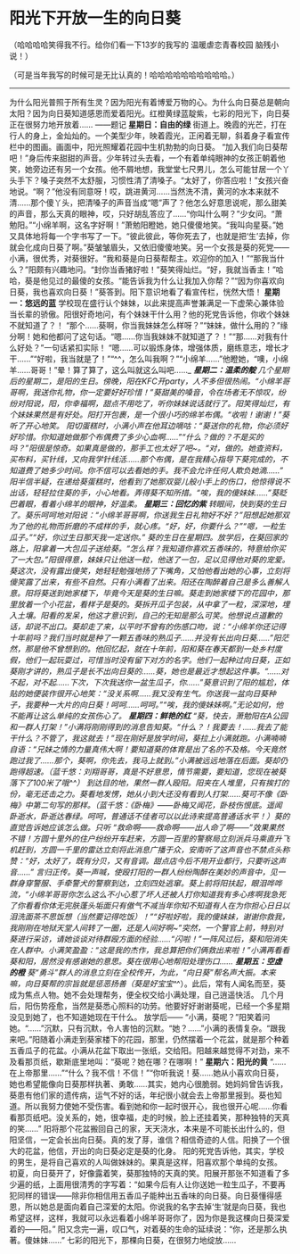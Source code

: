 # 阳光下开放一生的向日葵


（哈哈哈哈笑得我不行。给你们看一下13岁的我写的 温暖虐恋青春校园 脑残小说！）

（可是当年我写的时候可是无比认真的！哈哈哈哈哈哈哈哈哈哈。）



* * *



为什么阳光普照于所有生灵？因为阳光有着博爱万物的心。为什么向日葵总是朝向太阳？因为向日葵知道感恩而爱着阳光。红橙黄绿蓝靛紫，七彩的阳光下，向日葵正在很努力地开放着……
——题记
**星期日：自由的绿**
街道上。晚霞的光芒，打在行人的身上，金灿灿的。一个美型少年，映着霞光，正闲着无聊，斜着身子看宣传栏中的图画。画面中，阳光照耀着花园中生机勃勃的向日葵。
“加入我们向日葵帮吧！”身后传来甜甜的声音。少年转过头去看，一个有着单纯眼神的女孩正朝着他笑，她旁边还有另一个女孩。他不屑地想，我堂堂七尺男儿，怎么可能甘居一个丫头手下？嗓子突然不太舒服，习惯性清了清嗓子。“太好了，你答应啦！”女孩兴奋地说。“啊？”他没有同意呀！哎，跳进黄河……当然洗不清，黄河的水本来就不清……那个傻丫头，把清嗓子的声音当成“嗯”声了？他怎么好意思说呢，那么甜美的声音，那么天真的眼神，哎，只好胡乱答应了……“你叫什么啊？”少女问。“萧勉阳。”“小绵羊啊，这名字好啊！”萧勉阳瞪她，她只傻傻地笑。“我叫向星葵。”她又具体地将每一个字书写了一下。“彼此彼此，等你死去了，也就是把‘生’去掉，你就会化成向日葵了啊。”葵皱皱眉头，又依旧傻傻地笑。另一个女孩是葵的死党——小满，很优秀，对葵很好。“我和葵是向日葵帮帮主。欢迎你的加入！”“那我当什么？”阳颇有兴趣地问。“封你当香猪好啦！”葵笑得灿烂。“好，我就当香主！”哈哈，葵是他见过的最傻的女孩。“能告诉我为什么让我加入你帮？”“因为你喜欢向日葵，我也喜欢向日葵！”葵答到。阳下意识地看了看宣传栏，恍然大悟！
**星期一：悠远的蓝**
学校现在盛行认个妹妹，以此来提高声誉兼满足一下虚荣心兼体验当长辈的骄傲。阳很好奇地问，有个妹妹干什么用？他的死党告诉他，你收个妹妹不就知道了？！
“那个……葵啊，你当我妹妹怎么样呀？”“妹妹，做什么用的？”缘分啊！她和他都问了这句话。“嗯……你当我妹妹不就知道了？！”“那……对我有什么好处？”一句话紧扣实际！ “嗯……可以锻炼身体，增强体质，磨练意志，增长才干……”“好啦，我当就是了！”“^^，怎么叫我啊？”“小绵羊……”他瞪她，“噢，小绵羊……哥哥！”晕！算了算了，这么叫就这么叫吧……_
_**星期二：温柔的靛**
几个星期后的星期二，是阳的生日。傍晚，阳在KFC开party，人不多但很热闹。“小绵羊哥哥啊，我送你礼物，你一定要好好珍惜！”葵甜美的嗓音，令在场者无不惊叹，纷纷对阳说，阳，你幸福啊，甜点不用吃了，听你妹妹说话就行了。阳笑得灿烂，有个妹妹果然是有好处。阳打开包裹，是一个很小巧的绵羊布偶。“收啦！谢谢！”葵听了开心地笑。
阳切蛋糕时，小满小声在他耳边嘀咕：“葵送你的礼物，你必须好好珍惜。你知道她做那个布偶费了多少心血啊……”“什么？做的？不是买的吗？”阳很是惊奇。如果真是做的，那手工也太好了吧~。“对，做的。她查资料，买布料，买针线，又向我学针线活……那个布偶，是在我精心指导下葵完成的，不知道费了她多少时间。你不信可以去看她的手。我不会允许任何人欺负她滴……”
阳半信半疑，在递给葵蛋糕时，他看到了她那双婴儿般小手上的伤口，他惊得说不出话，轻轻拉住葵的手，小心地看。弄得葵不知所措。“唉，我的傻妹妹……”葵眨巴着眼，看着小绵羊的眼神，好温柔。
**星期三：回忆的紫**
转眼间，快到葵的生日了。葵乐呵呵地对阳说：“小绵羊哥哥啊，你送我生日礼物好不好？”阳想起她那双为了他的礼物而折磨的不成样的手，就心疼。“好，好，你要什么？”“嗯，一粒生瓜子。”“好，你过生日那天我一定送你。”
葵的生日在星期四。放学后，在葵回家的路上，阳拿着一大包瓜子送给葵。“怎么样？我知道你喜欢五香味的，特意给你买了一大包。”阳很得意，妹妹只让他送一粒，他送了一包，足以见得他对葵的宠爱。葵这次，没有露出傻笑，她轻轻勉强地扬了下嘴角，又怕他看出她的心事，立刻将傻笑露了出来，有些不自然。只有小满看了出来。阳还在陶醉着自己是多么善解人意。阳将葵送到她家楼下，毕竟今天是葵的生日嘛。葵走到她家楼下的花园中，那里放着一个小花盆，看样子是葵的。葵拆开瓜子包装，从中拿了一粒，深深地，埋入土壤。阳看的发呆，他这才意识到，自己的无知是那么可笑。他想说点道歉的话，却说不出口。葵却走了来，以平时不曾有的伤感口吻，说：“小绵羊你还记得十年前吗？我们当时就是种了一颗五香味的熟瓜子……并没有长出向日葵……”阳茫然，那是他不曾想到的。他回忆起，就在十年前，阳和葵在春天都到一处乡村度假，他们一起玩耍过，可惜当时没有留下对方的名字。他们一起种过向日葵，正如葵刚才讲的，熟瓜子是长不出向日葵的……葵，她也是最近才想起这件事。“……对不起，对不起……下次，下次我送你一盆生瓜子，你……”葵意识到了阳的尴尬，体贴的她便装作很开心地笑：“没关系啊……我又没有生气。你送我一盆向日葵种子，我要种一大片的向日葵！呵呵……呵呵。”“唉，我的傻妹妹啊。”无论如何，他不能再让这么单纯的女孩伤心了。
**星期四：鲜艳的红**
“葵，快去，萧勉阳在A公园和一群人打架！”小满将刚刚得到的消息告知葵。“什么？！我要去！……我去了能干什么？不管了，我这就去！”现在刚好是放学时间，葵拉上小满就跑。小满喃喃自语：“兄妹之情的力量真伟大啊！要知道葵的体育是出了名的不及格。今天竟然跑过我了……那个，葵啊，你先去，我马上就到。”小满被远远地落在后面。葵却仍跑得超速。（蓝千悠：刘翔哥哥，真是不好意思，情节需要，要知道，您现在被葵落下了100米了哦^^）
到达目的地，果然一群人殴阳。阳夹在人堆里，只有挨打的份，毫无还击之力。葵看地发愣，她从小到大还没有看到人打架……葵可不像《卧梅》中第二句写的那样。（蓝千悠：《卧梅》——卧梅又闻花，卧枝伤恨底。遥闻卧逝水，卧逝达春绿。呵呵，普通话不佳者可以以此诗来提高普通话水平！）葵的直觉告诉她应该怎么做。只听 “救命啊——救命啊——出人命了啊——”效果果然不错！方圆十里外的住户纷纷开车赶来，方圆一百里的警察局立刻派兵马乘直升飞机赶到，方圆一千里的雷达立刻将此消息广播于众，安南听了这声音也不禁点头称赞：“好，太好了，既有分贝，又有音调。甜点店今后不用开业都行，只要听这声音……”
言归正传。葵一声喊，使殴打阳的一群人纷纷陶醉在美妙的声音中，见一群身穿警服、手牵警犬的警察到达，立刻四处逃窜。葵上前将阳扶起，眼泪哗哗流，“小绵羊哥哥你怎么这么不小心惹了坏人还被人打你知道我有多心疼啊我急死了你看看你体无完肤蓬头垢面只有傲气不减当年你知不知道有人在为你担心日日以泪洗面茶不思饭想（当然要记得吃饭）！”“好啦好啦，我的傻妹妹，谢谢你救我，我刚刚在地狱天堂人间转了一圈，还是人间好啊~”突然，一个警官上前，特别对葵进行采访，请她谈谈对待群殴方面的经验……“闪啦！”一阵风过后，葵和阳消失在人群中。小满笑盈盈：“这是我的杰作，我总算把你们俩救出来啦！”小满再看看葵和阳，居然没有感谢她的意思。葵在很用心地帮阳处理伤口……
**星期五：空虚的橙**
葵“勇斗”群人的消息立刻在全校传开，为此，“向日葵”帮名声大振。本来嘛，向日葵帮的宗旨就是惩恶扬善（葵是好宝宝^_^）。此后，常有人闻名而至，葵成为焦点人物。她不会处理帮务，便全权交给小满处理，自己逍遥快活。
几个月后，阳伤势痊愈，当然是葵悉心照料的功劳。他要好好谢谢葵呢，已经一个多星期没见到她了，也不知道她现在干什么。
放学后——
“小满，葵呢？”阳笑着问她。“……”沉默，只有沉默，令人害怕的沉默。“她？……”小满的表情复杂。“跟我来吧。”阳随着小满走到葵家楼下的花园，那里，仍然摆着一个花盆，就是那个种着五香瓜子的花盆。小满从花盆下取出一张纸，交给阳。阳越来越觉得不对劲，来不及看那页纸，歇斯底里地叫：“葵呢？她在哪？在哪啊！”
**星期六：阳光的黄**
“……在上帝那里……”“什么？我不信！不信！”“你听我说！葵……她从小喜欢向日葵，她也希望能像向日葵那样执著、勇敢……其实，她内心很脆弱。她妈妈曾告诉我，葵患有他们家的遗传病，运气不好的话，年纪很小就会去上帝那里报到。葵也知道。所以我努力使她不受伤害。看到她和你一起时很开心，我也很开心呢……你看看那页纸吧。没关系的，她，很幸福，走的时候，脸上还挂着笑，那种独特的天真的笑……”
阳将那个花盆搬回自己的家，天天浇水，本来是不可能长出什么的，但阳坚信，一定会长出向日葵。真的发了芽，谁信？相信奇迹的人信。阳换了一个很大的花盆，他信，开出的向日葵必定是葵的化身。
阳的死党告诉他，其实，学校的男生，是将自己喜欢的人叫做妹妹的。果真是这样，阳喜欢那个单纯的女孩。
初夏，向日葵开了，好像露着笑，葵那独特的天真的笑。阳展开那张不知道看了多少遍的纸，上面用很清秀的字写着：“如果今后有人让你送她一粒生瓜子，不要再犯同样的错误——除非你相信用五香瓜子能种出五香味的向日葵。向日葵懂得感恩，所以她总是面向着自己深爱的太阳。你说我的名字去掉‘生’就是向日葵，我也希望这样，这样，我就可以永远看着小绵羊哥哥你了，因为你是我这棵向日葵深爱着的——阳。”
阳又念完一遍，叹口气，对着葵的生命的延续说：“你，还是那么执著。傻妹妹……”
七彩的阳光下，那棵向日葵，在很努力地绽放……

